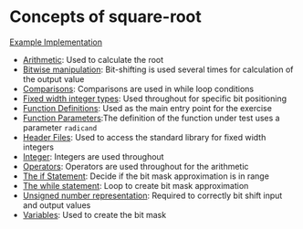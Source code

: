 # Concepts of square-root

[Example Implementation](https://github.com/exercism/c/blob/master/exercises/square-root/src/example.c)

- [Arithmetic](https://github.com/exercism/v3/blob/master/reference/concepts/arithmetic.md): Used to calculate the root
- [Bitwise manipulation](https://github.com/exercism/v3/blob/master/reference/concepts/bitwise_manipulation.md): Bit-shifting is used several times for calculation of the output value
- [Comparisons](https://github.com/exercism/v3/blob/master/reference/concepts/comparisons.md): Comparisons are used in while loop conditions
- [Fixed width integer types](https://en.wikipedia.org/wiki/C_data_types#Fixed-width_integer_types): Used throughout for specific bit positioning
- [Function Definitions](https://www.gnu.org/software/gnu-c-manual/gnu-c-manual.html#Function-Definitions): Used as the main entry point for the exercise
- [Function Parameters](https://www.gnu.org/software/gnu-c-manual/gnu-c-manual.html#Function-Parameters):The definition of the function under test uses a parameter `radicand`
- [Header Files](https://www.gnu.org/software/libc/manual/html_mono/libc.html#Header-Files): Used to access the standard library for fixed width integers
- [Integer](https://github.com/exercism/v3/blob/master/reference/types/integer.md): Integers are used throughout
- [Operators](https://github.com/exercism/v3/blob/master/reference/concepts/operators.md): Operators are used throughout for the arithmetic
- [The if Statement](https://www.gnu.org/software/gnu-c-manual/gnu-c-manual.html#The-if-Statement): Decide if the bit mask approximation is in range
- [The while statement](https://www.gnu.org/software/gnu-c-manual/gnu-c-manual.html#The-while-Statement): Loop to create bit mask approximation
- [Unsigned number representation](https://github.com/exercism/v3/blob/master/reference/types/unsigned.md): Required to correctly bit shift input and output values
- [Variables](https://github.com/exercism/v3/blob/master/reference/concepts/variables.md): Used to create the bit mask
